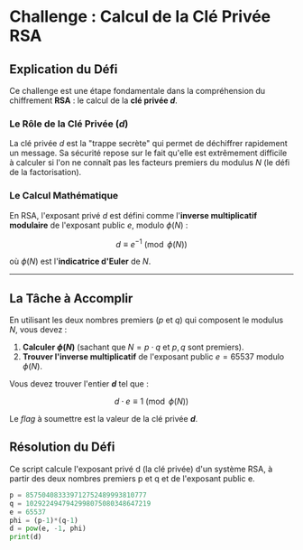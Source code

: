 # Challenge : Calcul de la Clé Privée RSA

## Explication du Défi

Ce challenge est une étape fondamentale dans la compréhension du chiffrement **RSA** : le calcul de la **clé privée $d$**.

### Le Rôle de la Clé Privée ($d$)

La clé privée $d$ est la "trappe secrète" qui permet de déchiffrer rapidement un message. Sa sécurité repose sur le fait qu'elle est extrêmement difficile à calculer si l'on ne connaît pas les facteurs premiers du modulus $N$ (le défi de la factorisation).

### Le Calcul Mathématique

En RSA, l'exposant privé $d$ est défini comme l'**inverse multiplicatif modulaire** de l'exposant public $e$, modulo $\phi(N)$ :

$$d \equiv e^{-1} \pmod{\phi(N)}$$

où $\phi(N)$ est l'**indicatrice d'Euler** de $N$.

---

## La Tâche à Accomplir

En utilisant les deux nombres premiers ($p$ et $q$) qui composent le modulus $N$, vous devez :

1.  **Calculer $\phi(N)$** (sachant que $N = p \cdot q$ et $p, q$ sont premiers).
2.  **Trouver l'inverse multiplicatif** de l'exposant public $e=65537$ modulo $\phi(N)$.

Vous devez trouver l'entier **$d$** tel que :

$$d \cdot e \equiv 1 \pmod{\phi(N)}$$

Le *flag* à soumettre est la valeur de la clé privée **$d$**.

## Résolution du Défi

Ce script calcule l'exposant privé d (la clé privée) d'un système RSA, à partir des deux nombres premiers p et q et de l'exposant public e.

```Python
p = 857504083339712752489993810777
q = 1029224947942998075080348647219
e = 65537
phi = (p-1)*(q-1)
d = pow(e, -1, phi)
print(d)
```
